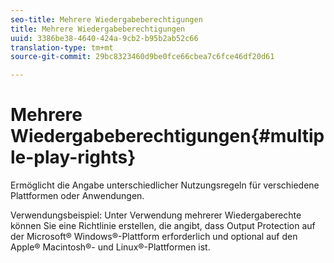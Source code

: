 ```yaml
---
seo-title: Mehrere Wiedergabeberechtigungen
title: Mehrere Wiedergabeberechtigungen
uuid: 3386be38-4640-424a-9cb2-b95b2ab52c66
translation-type: tm+mt
source-git-commit: 29bc8323460d9be0fce66cbea7c6fce46df20d61

---
```



# Mehrere Wiedergabeberechtigungen{#multiple-play-rights}

Ermöglicht die Angabe unterschiedlicher Nutzungsregeln für verschiedene Plattformen oder Anwendungen.

Verwendungsbeispiel: Unter Verwendung mehrerer Wiedergaberechte können Sie eine Richtlinie erstellen, die angibt, dass Output Protection auf der Microsoft® Windows®-Plattform erforderlich und optional auf den Apple® Macintosh®- und Linux®-Plattformen ist.
